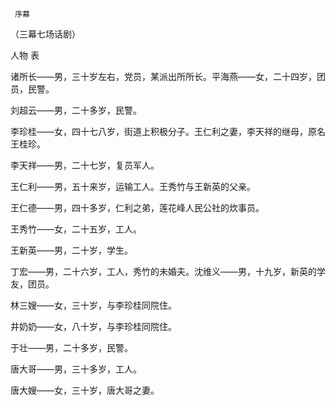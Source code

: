      序幕 

   （三幕七场话剧） 

   人物 表 

   诸所长——男，三十岁左右，党员，某派出所所长。平海燕——女，二十四岁，团员，民警。 

   刘超云——男，二十多岁，民警。 

   李珍桂——女，四十七八岁，街道上积极分子。王仁利之妻，李天祥的继母，原名王桂珍。 

   李天祥——男，二十七岁，复员军人。 

   王仁利——男，五十来岁，运输工人。王秀竹与王新英的父亲。 

   王仁德——男，四十多岁，仁利之弟，莲花峰人民公社的炊事员。 

   王秀竹——女，二十五岁，工人。 

   王新英——男，二十岁，学生。 

   丁宏——男，二十六岁，工人，秀竹的未婚夫。沈维义——男，十九岁，新英的学友，团员。 

   林三嫂——女，三十岁，与李珍桂同院住。 

   井奶奶——女，八十岁，与李珍桂同院住。 

   于壮——男，二十多岁，民警。 

   唐大哥——男，三十多岁，工人。 

   唐大嫂——女，三十岁，唐大哥之妻。 

